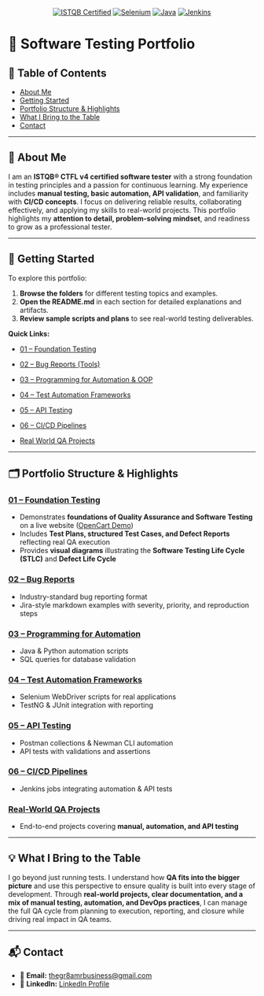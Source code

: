 <p align="center">
	<a href="https://www.istqb.org/"><img src="https://img.shields.io/badge/ISTQB-CTFL4-blue" alt="ISTQB Certified"></a>
	<a href="https://www.selenium.dev/"><img src="https://img.shields.io/badge/Selenium-WebDriver-green" alt="Selenium"></a>
	<a href="https://www.java.com/"><img src="https://img.shields.io/badge/Java-Programming-orange" alt="Java"></a>
	<a href="https://www.jenkins.io/"><img src="https://img.shields.io/badge/Jenkins-CI/CD-red" alt="Jenkins"></a>
</p>


# 🧪 Software Testing Portfolio



## 📑 Table of Contents
- [About Me](#-about-me)
- [Getting Started](#-getting-started)
- [Portfolio Structure & Highlights](#️-portfolio-structure--highlights)
- [What I Bring to the Table](#-what-i-bring-to-the-table)
- [Contact](#-contact)
---

## 👤 About Me
I am an **ISTQB® CTFL v4 certified software tester** with a strong foundation in testing principles and a passion for continuous learning. My experience includes **manual testing, basic automation, API validation**, and familiarity with **CI/CD concepts**. I focus on delivering reliable results, collaborating effectively, and applying my skills to real-world projects. This portfolio highlights my **attention to detail, problem-solving mindset**, and readiness to grow as a professional tester.

---

## 🚀 Getting Started
To explore this portfolio:
1. **Browse the folders** for different testing topics and examples.  
2. **Open the README.md** in each section for detailed explanations and artifacts.  
3. **Review sample scripts and plans** to see real-world testing deliverables.

**Quick Links:**
- [01 – Foundation Testing](./01-Foundation_Testing/README.md)
- [02 – Bug Reports (Tools)](./02-Bug_Reports/README.md)
- [03 – Programming for Automation & OOP](./03-Programming_for_Automation/README.md)
- [04 – Test Automation Frameworks](./04-Test_Automation_Frameworks/README.md)
- [05 – API Testing](./05-API_Testing/README.md)
- [06 – CI/CD Pipelines](./06-CI_CD_Pipelines/README.md)

- [Real World QA Projects](./08-Real_World_QA_Projects/README.md)

---

## 🗂️ Portfolio Structure & Highlights

### [01 – Foundation Testing](./01-Foundation_Testing/README.md)
- Demonstrates **foundations of Quality Assurance and Software Testing** on a live website ([OpenCart Demo](https://demo.opencart.com/))  
- Includes **Test Plans, structured Test Cases, and Defect Reports** reflecting real QA execution  
- Provides **visual diagrams** illustrating the **Software Testing Life Cycle (STLC)** and **Defect Life Cycle**


### [02 – Bug Reports](./02-Bug_Reports/README.md)
- Industry-standard bug reporting format  
- Jira-style markdown examples with severity, priority, and reproduction steps  

### [03 – Programming for Automation](./03-Programming_for_Automation/README.md)
- Java & Python automation scripts  
- SQL queries for database validation  

### [04 – Test Automation Frameworks](./04-Test_Automation_Frameworks/README.md)
- Selenium WebDriver scripts for real applications  
- TestNG & JUnit integration with reporting  

### [05 – API Testing](./05-API_Testing/README.md)
- Postman collections & Newman CLI automation  
- API tests with validations and assertions  

### [06 – CI/CD Pipelines](./06-CI_CD_Pipelines/README.md)
- Jenkins jobs integrating automation & API tests  


### [Real-World QA Projects](./Real_World_Projects/README.md)
- End-to-end projects covering **manual, automation, and API testing**  

---

## 💡 What I Bring to the Table
I go beyond just running tests. I understand how **QA fits into the bigger picture** and use this perspective to ensure quality is built into every stage of development. Through **real-world projects, clear documentation, and a mix of manual testing, automation, and DevOps practices**, I can manage the full QA cycle from planning to execution, reporting, and closure while driving real impact in QA teams.




---

## 📬 Contact
- 📧 **Email:** [thegr8amrbusiness@gmail.com](mailto:thegr8amrbusiness@gmail.com)  
- 💼 **LinkedIn:** [LinkedIn Profile](https://www.linkedin.com/)  

